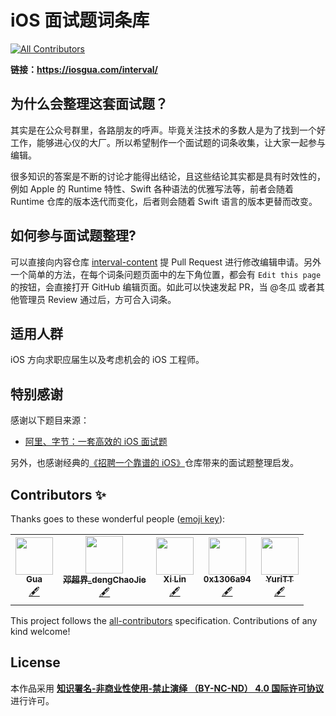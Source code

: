 

# iOS 面试题词条库

<!-- ALL-CONTRIBUTORS-BADGE:START - Do not remove or modify this section -->
[![All Contributors](https://img.shields.io/badge/all_contributors-5-orange.svg?style=flat-square)](#contributors-)
<!-- ALL-CONTRIBUTORS-BADGE:END -->


**链接：https://iosgua.com/interval/**

## 为什么会整理这套面试题？

其实是在公众号群里，各路朋友的呼声。毕竟关注技术的多数人是为了找到一个好工作，能够进心仪的大厂。所以希望制作一个面试题的词条收集，让大家一起参与编辑。

很多知识的答案是不断的讨论才能得出结论，且这些结论其实都是具有时效性的，例如 Apple 的 Runtime 特性、Swift 各种语法的优雅写法等，前者会随着 Runtime 仓库的版本迭代而变化，后者则会随着 Swift 语言的版本更替而改变。

## 如何参与面试题整理?

可以直接向内容仓库 [interval-content](https://github.com/idevqa/interval-content) 提 Pull Request 进行修改编辑申请。另外一个简单的方法，在每个词条问题页面中的左下角位置，都会有 `Edit this page` 的按钮，会直接打开 GitHub 编辑页面。如此可以快速发起 PR，当 @冬瓜 或者其他管理员 Review 通过后，方可合入词条。

## 适用人群

iOS 方向求职应届生以及考虑机会的 iOS 工程师。

## 特别感谢

感谢以下题目来源：

* [阿里、字节：一套高效的 iOS 面试题](https://juejin.im/post/5e397ccaf265da570b3f1b02)

另外，也感谢经典的[《招聘一个靠谱的 iOS》](https://github.com/ChenYilong/iOSInterviewQuestions)仓库带来的面试题整理启发。

## Contributors ✨

Thanks goes to these wonderful people ([emoji key](https://allcontributors.org/docs/en/emoji-key)):

<!-- ALL-CONTRIBUTORS-LIST:START - Do not remove or modify this section -->
<!-- prettier-ignore-start -->
<!-- markdownlint-disable -->
<table>
  <tr>
    <td align="center"><a href="https://www.desgard.com/"><img src="https://avatars3.githubusercontent.com/u/7804535?v=4" width="60px;" alt=""/><br /><sub><b>Gua</b></sub></a><br /><a href="#content-Desgard" title="Content">🖋</a></td>
    <td align="center"><a href="https://juejin.im/user/590062eeda2f60005ddf10bd"><img src="https://avatars1.githubusercontent.com/u/13744851?v=4" width="60px;" alt=""/><br /><sub><b>邓超界_dengChaoJie</b></sub></a><br /><a href="#content-dengchaojie" title="Content">🖋</a></td>
    <td align="center"><a href="https://github.com/xilin"><img src="https://avatars1.githubusercontent.com/u/543395?v=4" width="60px;" alt=""/><br /><sub><b>Xi Lin</b></sub></a><br /><a href="#content-xilin" title="Content">🖋</a></td>
    <td align="center"><a href="https://blog.0x1306a94.com"><img src="https://avatars3.githubusercontent.com/u/14822396?v=4" width="60px;" alt=""/><br /><sub><b>0x1306a94</b></sub></a><br /><a href="#content-0x1306a94" title="Content">🖋</a></td>
    <td align="center"><a href="http://blog.upmer.com/"><img src="https://avatars2.githubusercontent.com/u/9051625?v=4" width="60px;" alt=""/><br /><sub><b>YuriTT</b></sub></a><br /><a href="#content-TifaTsubasa" title="Content">🖋</a></td>
  </tr>
</table>

<!-- markdownlint-enable -->
<!-- prettier-ignore-end -->
<!-- ALL-CONTRIBUTORS-LIST:END -->

This project follows the [all-contributors](https://github.com/all-contributors/all-contributors) specification. Contributions of any kind welcome!

## License

<p>本作品采用 <strong><a href="https://creativecommons.org/licenses/by-nc-nd/4.0/legalcode.zh-Hans">知识署名-非商业性使用-禁止演绎 （BY-NC-ND） 4.0 国际许可协议</a></strong> 进行许可。</p>


